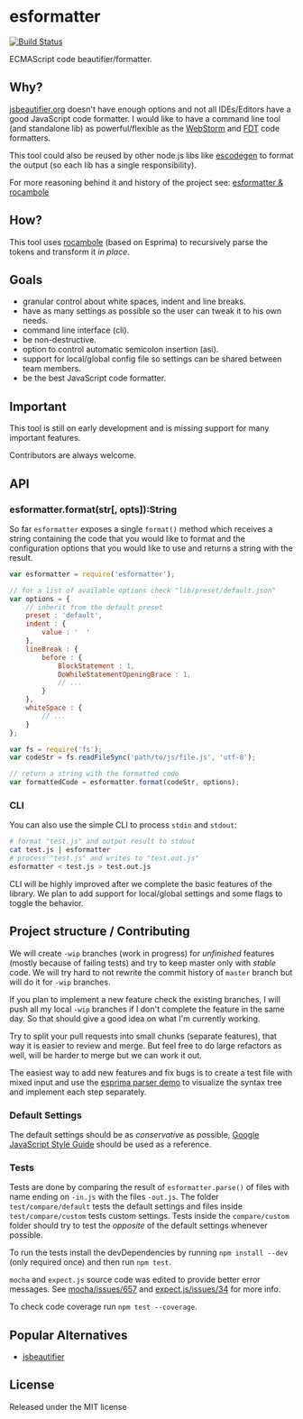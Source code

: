 # esformatter

[![Build Status](https://secure.travis-ci.org/millermedeiros/esformatter.png?branch=master)](https://travis-ci.org/millermedeiros/esformatter)

ECMAScript code beautifier/formatter.



## Why?

[jsbeautifier.org](http://jsbeautifier.org/) doesn't have enough options and
not all IDEs/Editors have a good JavaScript code formatter. I would like to
have a command line tool (and standalone lib) as powerful/flexible as the
[WebStorm](http://www.jetbrains.com/webstorm/) and
[FDT](http://fdt.powerflasher.com/) code formatters.

This tool could also be reused by other node.js libs like
[escodegen](https://github.com/Constellation/escodegen/) to format the output
(so each lib has a single responsibility).

For more reasoning behind it and history of the project see: [esformatter
& rocambole](http://blog.millermedeiros.com/esformatter-rocambole/)



## How?

This tool uses [rocambole](https://github.com/millermedeiros/rocambole) (based
on Esprima) to recursively parse the tokens and transform it *in place*.



## Goals

 - granular control about white spaces, indent and line breaks.
 - have as many settings as possible so the user can tweak it to his own needs.
 - command line interface (cli).
 - be non-destructive.
 - option to control automatic semicolon insertion (asi).
 - support for local/global config file so settings can be shared between team
   members.
 - be the best JavaScript code formatter.



## Important

This tool is still on early development and is missing support for many
important features.

Contributors are always welcome.


## API

### esformatter.format(str[, opts]):String

So far `esformatter` exposes a single `format()` method which receives a string
containing the code that you would like to format and the configuration options
that you would like to use and returns a string with the result.

```js
var esformatter = require('esformatter');

// for a list of available options check "lib/preset/default.json"
var options = {
    // inherit from the default preset
    preset : 'default',
    indent : {
        value : '  '
    },
    lineBreak : {
        before : {
            BlockStatement : 1,
            DoWhileStatementOpeningBrace : 1,
            // ...
        }
    },
    whiteSpace : {
        // ...
    }
};

var fs = require('fs');
var codeStr = fs.readFileSync('path/to/js/file.js', 'utf-8');

// return a string with the formatted code
var formattedCode = esformatter.format(codeStr, options);
```

### CLI

You can also use the simple CLI to process `stdin` and `stdout`:

```sh
# format "test.js" and output result to stdout
cat test.js | esformatter
# process "test.js" and writes to "test.out.js"
esformatter < test.js > test.out.js
```

CLI will be highly improved after we complete the basic features of the
library. We plan to add support for local/global settings and some flags to
toggle the behavior.



## Project structure / Contributing

We will create `-wip` branches (work in progress) for *unfinished* features
(mostly because of failing tests) and try to keep master only with *stable*
code. We will try hard to not rewrite the commit history of `master` branch but
will do it for `-wip` branches.

If you plan to implement a new feature check the existing branches, I will push
all my local `-wip` branches if I don't complete the feature in the same day.
So that should give a good idea on what I'm currently working.

Try to split your pull requests into small chunks (separate features), that way
it is easier to review and merge. But feel free to do large refactors as well,
will be harder to merge but we can work it out.

The easiest way to add new features and fix bugs is to create a test file with
mixed input and use the [esprima parser
demo](http://esprima.org/demo/parse.html) to visualize the syntax tree and
implement each step separately.



### Default Settings

The default settings should be as *conservative* as possible, [Google
JavaScript Style
Guide](http://google-styleguide.googlecode.com/svn/trunk/javascriptguide.xml)
should be used as a reference.


### Tests

Tests are done by comparing the result of `esformatter.parse()` of files with
name ending on `-in.js` with the files `-out.js`. The folder
`test/compare/default` tests the default settings and files inside
`test/compare/custom` tests custom settings. Tests inside the `compare/custom`
folder should try to test the *opposite* of the default settings whenever
possible.

To run the tests install the devDependencies by running `npm install --dev`
(only required once) and then run `npm test`.

`mocha` and `expect.js` source code was edited to provide better error
messages. See [mocha/issues/657](https://github.com/visionmedia/mocha/pull/657)
and [expect.js/issues/34](https://github.com/LearnBoost/expect.js/pull/34) for
more info.

To check code coverage run `npm test --coverage`.




## Popular Alternatives

 - [jsbeautifier](http://jsbeautifier.org/)



## License

Released under the MIT license


